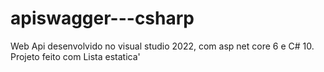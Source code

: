 # apiswagger---csharp
Web Api desenvolvido no visual studio 2022, com asp net core 6 e C# 10. Projeto feito com Lista estatica'
